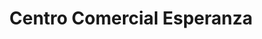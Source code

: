 ---
title: "Centro Comercial Esperanza"
url: /miraflores/centro-comercial-esperanza-calle-esperanza/
shop: centro comercial
---